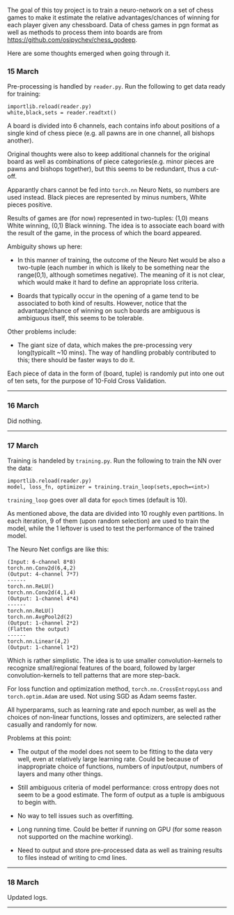 The goal of this toy project is to train a neuro-network on a set of chess games to make it estimate the relative advantages/chances of winning for each player given any chessboard. Data of chess games in pgn format as well as methods to process them into boards are from <https://github.com/osipychev/chess_godeep>.

Here are some thoughts emerged when going through it.

### 15 March

Pre-processing is handled by `reader.py`. Run the following to get data ready for training:

    importlib.reload(reader.py)
    white,black,sets = reader.readtxt()

A board is divided into 6 channels, each contains info about positions of a single kind of chess piece (e.g. all pawns are in one channel, all bishops another).

Original thoughts were also to keep additional channels for the original board as well as combinations of piece categories(e.g. minor pieces are pawns and bishops together), but this seems to be redundant, thus a cut-off.

Apparantly chars cannot be fed into `torch.nn` Neuro Nets, so numbers are used instead. Black pieces are represented by minus numbers, White pieces positive.

Results of games are (for now) represented in two-tuples: (1,0) means White winning, (0,1) Black winning. The idea is to associate each board with the result of the game, in the process of which the board appeared.

Ambiguity shows up here:

- In this manner of training, the outcome of the Neuro Net would be also a two-tuple (each number in which is likely to be something near the range(0,1), although sometimes negative). The meaning of it is not clear, which would make it hard to define an appropriate loss criteria.

- Boards that typically occur in the opening of a game tend to be associated to both kind of results. However, notice that the advantage/chance of winning on such boards are ambiguous is ambiguous itself, this seems to be tolerable.

Other problems include:

- The giant size of data, which makes the pre-processing very long(typicallt ~10 mins). The way of handling probably contributed to this; there should be faster ways to do it.

Each piece of data in the form of (board, tuple) is randomly put into one out of ten sets, for the purpose of 10-Fold Cross Validation.

---

### 16 March

Did nothing.

---

### 17 March

Training is handeled by `training.py`. Run the following to train the NN over the data:

    importlib.reload(reader.py)
    model, loss_fn, optimizer = training.train_loop(sets,epoch=<int>)

`training_loop` goes over all data for `epoch` times (default is 10).

As mentioned above, the data are divided into 10 roughly even partitions. In each iteration, 9 of them (upon random selection) are used to train the model, while the 1 leftover is used to test the performance of the trained model.

The Neuro Net configs are like this:

    (Input: 6-channel 8*8)
    torch.nn.Conv2d(6,4,2)
    (Output: 4-channel 7*7)
    ------
    torch.nn.ReLU()
    torch.nn.Conv2d(4,1,4)
    (Output: 1-channel 4*4)
    ------
    torch.nn.ReLU()
    torch.nn.AvgPool2d(2)
    (Output: 1-channel 2*2)
    (Flatten the output)
    ------
    torch.nn.Linear(4,2)
    (Output: 1-channel 1*2)

Which is rather simplistic.
The idea is to use smaller convolution-kernels to recognize small/regional features of the board, followed by larger convolution-kernels to tell patterns that are more step-back.

For loss function and optimization method, `torch.nn.CrossEntropyLoss` and `torch.optim.Adam` are used. Not using SGD as Adam seems faster.

All hyperparams, such as learning rate and epoch number, as well as the choices of non-linear functions, losses and optimizers, are selected rather casually and randomly for now.

Problems at this point:

- The output of the model does not seem to be fitting to the data very well, even at relatively large learning rate. Could be because of inappropriate choice of functions, numbers of input/output, numbers of layers and many other things.

- Still ambiguous criteria of model performance: cross entropy does not seem to be a good estimate. The form of output as a tuple is ambiguous to begin with.

- No way to tell issues such as overfitting.

- Long running time. Could be better if running on GPU (for some reason not supported on the machine working).

- Need to output and store pre-processed data as well as training results to files instead of writing to cmd lines.

------

### 18 March

Updated logs.

------
